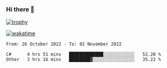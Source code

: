 ### Hi there 👋

[![trophy](https://github-profile-trophy.vercel.app/?username=cxnky&theme=dracula)](https://github.com/ryo-ma/github-profile-trophy)

[![wakatime](https://wakatime.com/badge/user/1c39c599-5497-41b9-a5be-2c4676e7fd23.svg)](https://wakatime.com/@1c39c599-5497-41b9-a5be-2c4676e7fd23)
<!--START_SECTION:waka-->

```text
From: 26 October 2022 - To: 02 November 2022

C#      4 hrs 51 mins   █████████████░░░░░░░░░░░░   52.20 %
Other   3 hrs 16 mins   ████████▓░░░░░░░░░░░░░░░░   35.22 %
```

<!--END_SECTION:waka-->
